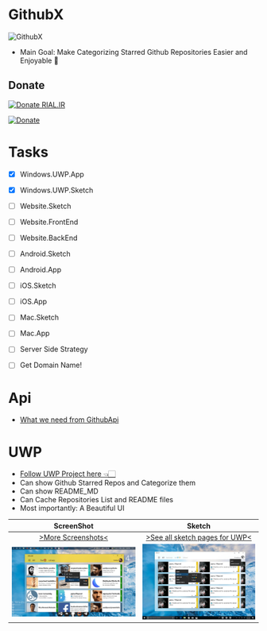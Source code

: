 # GithubX

![GithubX](/Sketch/Icon/Octocat.png)

* Main Goal: Make Categorizing Starred Github Repositories Easier and Enjoyable 🤗

## Donate

[![Donate RIAL.IR](https://img.shields.io/badge/donate-IRAN-blue.svg)](https://www.payping.ir/yazdipour)

[![Donate](https://www.buymeacoffee.com/assets/img/custom_images/orange_img.png)](https://buymeacoff.ee/XrTW5YQDy)


# Tasks

- [x] Windows.UWP.App
- [x] Windows.UWP.Sketch
- [ ] Website.Sketch
- [ ] Website.FrontEnd
- [ ] Website.BackEnd
- [ ] Android.Sketch
- [ ] Android.App
- [ ] iOS.Sketch
- [ ] iOS.App
- [ ] Mac.Sketch
- [ ] Mac.App
- [ ] Server Side Strategy
- [ ] Get Domain Name!


# Api
* [What we need from GithubApi](/docs/GH_API/readme.md)

# UWP

* [Follow UWP Project here 👈🏻](https://github.com/yazdipour/githubx/Uwp)
* Can show Github Starred Repos and Categorize them
* Can show README_MD 
* Can Cache Repositories List and README files
* Most importantly: A Beautiful UI 


| ScreenShot    | Sketch
| :-------------: |:-------------:
| [>More Screenshots<](/Assets/Screenshots.UWP/)      | [>See all sketch pages for UWP<](/Assets/Sketch.UWP/)
| <img src="/Assets/Screenshots.UWP/MainPage.png" width="400"/>   | <img src="/Assets/Sketch.UWP/ContextMenu.jpg" width="400"/>